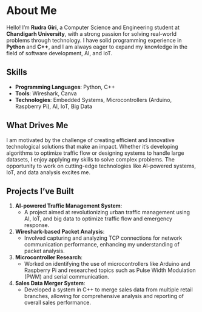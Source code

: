 # About Me
Hello! I’m **Rudra Giri**, a Computer Science and Engineering student at **Chandigarh University**, with a strong passion for solving real-world problems through technology. I have solid programming experience in **Python** and **C++**, and I am always eager to expand my knowledge in the field of software development, AI, and IoT.
## Skills
- **Programming Languages**: Python, C++
- **Tools**: Wireshark, Canva
- **Technologies**: Embedded Systems, Microcontrollers (Arduino, Raspberry Pi), AI, IoT, Big Data
## What Drives Me
I am motivated by the challenge of creating efficient and innovative technological solutions that make an impact. Whether it’s developing algorithms to optimize traffic flow or designing systems to handle large datasets, I enjoy applying my skills to solve complex problems. The opportunity to work on cutting-edge technologies like AI-powered systems, IoT, and data analysis excites me.
## Projects I’ve Built
1. **AI-powered Traffic Management System**: 
   - A project aimed at revolutionizing urban traffic management using AI, IoT, and big data to optimize traffic flow and emergency response.
2. **Wireshark-based Packet Analysis**:
   - Involved capturing and analyzing TCP connections for network communication performance, enhancing my understanding of packet analysis.
3. **Microcontroller Research**:
   - Worked on identifying the use of microcontrollers like Arduino and Raspberry Pi and researched topics such as Pulse Width Modulation (PWM) and serial communication.
4. **Sales Data Merger System**:
   - Developed a system in C++ to merge sales data from multiple retail branches, allowing for comprehensive analysis and reporting of overall sales performance.
